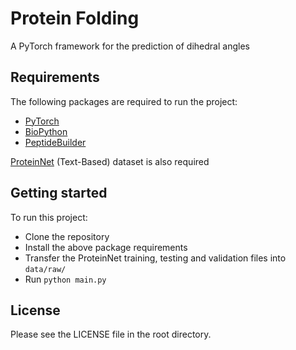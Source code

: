 # Protein Folding

A PyTorch framework for the prediction of dihedral angles

## Requirements

The following packages are required to run the project:

* [PyTorch](https://pytorch.org/)
* [BioPython](https://biopython.org/)
* [PeptideBuilder](https://pypi.org/project/PeptideBuilder/)

[ProteinNet](https://github.com/aqlaboratory/proteinnet) (Text-Based) dataset is also required

## Getting started

To run this project:

* Clone the repository
* Install the above package requirements
* Transfer the ProteinNet training, testing and validation files into `data/raw/`
* Run `python main.py`

## License

Please see the LICENSE file in the root directory.
